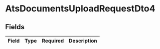 # AtsDocumentsUploadRequestDto4


## Fields

| Field       | Type        | Required    | Description |
| ----------- | ----------- | ----------- | ----------- |